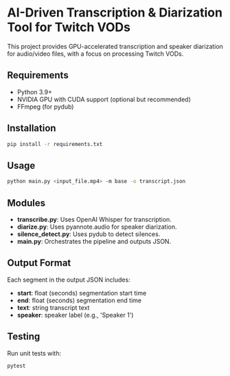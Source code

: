 # AI-Driven Transcription & Diarization Tool for Twitch VODs

This project provides GPU-accelerated transcription and speaker diarization for audio/video files, with a focus on processing Twitch VODs.

## Requirements
- Python 3.9+
- NVIDIA GPU with CUDA support (optional but recommended)
- FFmpeg (for pydub)

## Installation
```bash
pip install -r requirements.txt
```

## Usage
```bash
python main.py <input_file.mp4> -m base -o transcript.json
```

## Modules
- **transcribe.py**: Uses OpenAI Whisper for transcription.
- **diarize.py**: Uses pyannote.audio for speaker diarization.
- **silence_detect.py**: Uses pydub to detect silences.
- **main.py**: Orchestrates the pipeline and outputs JSON.

## Output Format
Each segment in the output JSON includes:
- **start**: float (seconds) segmentation start time
- **end**: float (seconds) segmentation end time
- **text**: string transcript text
- **speaker**: speaker label (e.g., 'Speaker 1')

## Testing
Run unit tests with:
```bash
pytest
```
